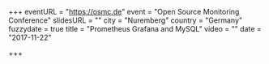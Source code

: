 +++
eventURL = "https://osmc.de"
event = "Open Source Monitoring Conference"
slidesURL = ""
city = "Nuremberg"
country = "Germany"
fuzzydate = true
title = "Prometheus Grafana and MySQL"
video = ""
date = "2017-11-22"

+++

